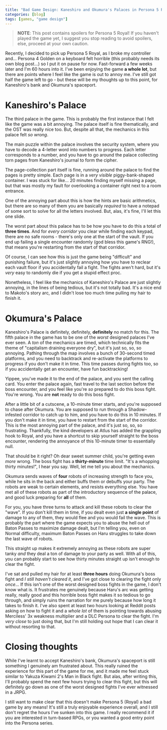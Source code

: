 ```yaml
---
title: "Bad Game Design: Kaneshiro and Okumura's Palaces in Persona 5 Royal"
categories: [blog]
tags: [games, "game design"]
---
```


> **NOTE**: This post contains spoilers for Persona 5 Royal! If you haven't played the game yet, I suggest you stop reading to avoid spoilers, else, proceed at your own caution.

Recently, I decided to pick up Persona 5 Royal, as I broke my controller and... Persona 4 Golden on a keyboard felt horrible (this probably needs its own blog post...) so I put it on pause for now. Fast-forward a few weeks later and I'm 60 hours into it. I've been enjoying the game **a whole lot**, but there are points where I feel like the game is out to annoy me. I've still got half the game left to go - but these will be my thoughts up to this point, for Kaneshiro's bank and Okumura's spaceport.

# Kaneshiro's Palace

The third palace in the game. This is probably the first instance that I felt like the game was a bit annoying. The palace itself is fine thematically, and the OST was really nice too. But, despite all that, the mechanics in this palace felt *so wrong*.

The main puzzle within the palace involves the security system, where you have to decode a 4-letter word into numbers to progress. Each letter corresponds to a number, and you have to go around the palace collecting torn pages from Kaneshiro's journal to form the cipher.

The page-collection part itself is fine, running around the palace to find the pages is pretty simple. Each page is in a *very visible* piggy-bank-shaped container. I was stuck for like... 20 minutes finding myself missing a page, but that was mostly my fault for overlooking a container right next to a room entrance.

One of the annoying part about this is how the hints are basic arithmetics, but there are so many of them you are basically *required* to have a notepad of some sort to solve for all the letters involved. But, alas, it's fine, I'll let this one slide.

The worst part about this palace has to be how you have to do this a total of **three times**. And for *every corridor* you clear while finding each keypad, there are no safe rooms - there's only one at the start of the vault. If you end up failing a single encounter randomly (god bless this game's RNG!), that means you're restarting from the start of that corridor.

Of course, I can see how this is just the game being "difficult" and punishing failure, but it's just slightly annoying how you have to reclear each vault floor if you accidentally fail a fight. The fights aren't hard, but it's *very* easy to randomly die if you get a stupid effect proc.

Nonetheless, I feel like the mechanics of Kaneshiro's Palace are just slightly annoying, in the lines of being tedious, but it's not totally bad. It's a nice end to Makoto's story arc, and I didn't lose too much time pulling my hair to finish it.

# Okumura's Palace

Kaneshiro's Palace is definitely, definitely, **definitely** no match for this. The fifth palace in the game has to be one of the *worst* designed palaces I've ever seen. A *ton* of the mechanics are timed, which technically fits the theme of "capitalism draining everyone dry", but it's just so, so, so annoying. Pathing through the map involves a bunch of 30-second timed platforms, and you need to backtrack and re-activate the platforms to progress if you don't make it in time. This time passes during fights too, so if you accidentally get an encounter, have fun backtracking!

Yippee, you've made it to the end of the palace, and you sent the calling card. You enter the palace again, fast travel to the last section before the boss encounter, and you feel like you're *so* prepared to do this boss fight. You're wrong. You are **not** ready to do this boss fight.

After a little bit of a cutscene, a 10-minute timer starts, and you're supposed to chase after Okumura. You are supposed to run through a Shadow-infested corridor to catch up to him, and you have to do this in 10 minutes. If you don't make it in time, you have to restart from the start of the corridor. This is the most annoying part of the palace, and it's just so, so, so frustrating. Thankfully, the kind developers at Atlus has added the grappling hook to Royal, and you have a shortcut to skip yourself straight to the boss encounter, rendering the annoyance of this 10-minute timer to essentially null.

That should be it right? Oh dear sweet summer child, you're getting even *more* wrong. The boss fight has a **thirty-minute** time limit. "It's a whopping thirty minutes!", I hear you say. Well, let me tell you about the mechanics.

Okumura sends waves of **four** robots of increasing strength to face you, while he sits in the back and either buffs them or debuffs your party. The robots are weak to certain elements, and resists everything else. You have met all of these robots as part of the introductory sequence of the palace, and good luck preparing for **all** of them.

For you, you have three turns to attack and kill these robots to clear the "wave". If you don't kill them in time, if you dealt even just **a single point** of damage to any of them, they would flee and you would fail the wave. This is probably the part where the game expects you to abuse the hell out of Baton Passes to maximize damage dealt, but I'm telling you, even on Normal difficulty, maximum Baton Passes on Haru struggles to take down the last wave of robots.

This straight up makes it extremely annoying as these robots are super tanky *and* they deal a ton of damage to your party as well. With all of this, you can probably start to see how thirty minutes straight up isn't enough to clear the fight.

I've sat and pulled my hair for at least **three hours** doing Okumura's boss fight and *I still haven't cleared it*, and I've got close to clearing the fight only *once*... If this isn't one of the worst designed boss fights in the game, I don't know what is. It frustrates me genuinely because Haru's arc was getting really, really good and this horrible boss fight makes it so tedious to go through, and simply ruins the narration for me purely because how long it takes to finish it. I've also spent at least two hours looking at Reddit posts asking on how to fight it and a *whole lot* of them is pointing towards abusing Merciless' 3x weakness multiplier and a DLC Persona to clear the fight. I'm *very close* to just doing that, but I'm still holding out hope that I can clear it without resorting to that.

# Closing thoughts

While I've learnt to accept Kaneshiro's bank, Okumura's spaceport is still something I genuinely am frustrated about. This really ruined the experience for this part of the game for me, and it made me feel stuck similar to Yakuza Kiwami 2's Man in Black fight. But alas, after writing this, I'll probably spend the next few hours trying to clear this fight, but this will definitely go down as one of the worst designed fights I've ever witnessed in a JRPG.

I still want to make clear that this doesn't make Persona 5 (Royal) a bad game by any means! It's still a truly enjoyable experience overall, and I still don't regret the hours I've sunken into this game. I really recommend it if you are interested in turn-based RPGs, or you wanted a good entry point into the Persona series.
